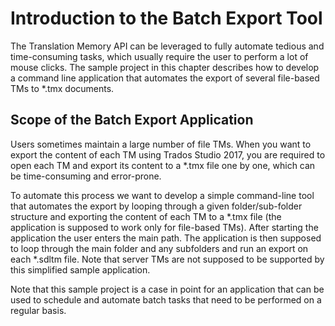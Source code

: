Introduction to the Batch Export Tool
=====
The Translation Memory API can be leveraged to fully automate tedious and time-consuming tasks, which usually require the user to perform a lot of mouse clicks. The sample project in this chapter describes how to develop a command line application that automates the export of several file-based TMs to *.tmx documents.

Scope of the Batch Export Application
------
Users sometimes maintain a large number of file TMs. When you want to export the content of each TM using Trados Studio 2017, you are required to open each TM and export its content to a *.tmx file one by one, which can be time-consuming and error-prone.

To automate this process we want to develop a simple command-line tool that automates the export by looping through a given folder/sub-folder structure and exporting the content of each TM to a *.tmx file (the application is supposed to work only for file-based TMs). After starting the application the user enters the main path. The application is then supposed to loop through the main folder and any subfolders and run an export on each *.sdltm file. Note that server TMs are not supposed to be supported by this simplified sample application.

Note that this sample project is a case in point for an application that can be used to schedule and automate batch tasks that need to be performed on a regular basis.